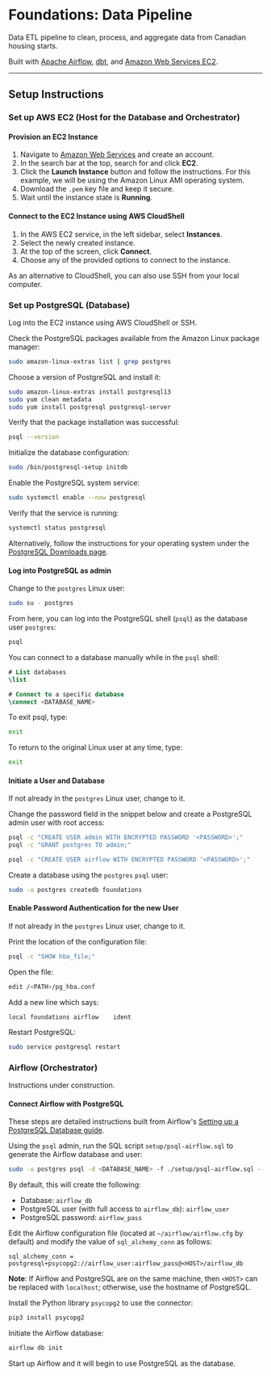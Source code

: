 # Foundations: Data Pipeline

Data ETL pipeline to clean, process, and aggregate data from Canadian housing starts.

Built with [Apache Airflow](https://airflow.apache.org/), [dbt](https://www.getdbt.com/), and [Amazon Web Services EC2](https://aws.amazon.com/ec2/).

___

## Setup Instructions

### Set up AWS EC2 (Host for the Database and Orchestrator)

#### Provision an EC2 Instance

1. Navigate to [Amazon Web Services](https://aws.amazon.com/) and create an account.
1. In the search bar at the top, search for and click **EC2**.
1. Click the **Launch Instance** button and follow the instructions. For this example, we will be using the Amazon Linux AMI operating system.
1. Download the `.pem` key file and keep it secure.
1. Wait until the instance state is **Running**.

#### Connect to the EC2 Instance using AWS CloudShell

1. In the AWS EC2 service, in the left sidebar, select **Instances**.
1. Select the newly created instance.
1. At the top of the screen, click **Connect**.
1. Choose any of the provided options to connect to the instance.

As an alternative to CloudShell, you can also use SSH from your local computer.

### Set up PostgreSQL (Database)

Log into the EC2 instance using AWS CloudShell or SSH.

Check the PostgreSQL packages available from the Amazon Linux package manager:
```bash
sudo amazon-linux-extras list | grep postgres
```

Choose a version of PostgreSQL and install it:
```bash
sudo amazon-linux-extras install postgresql13
sudo yum clean metadata
sudo yum install postgresql postgresql-server
```

Verify that the package installation was successful:
```bash
psql --version
```

Initialize the database configuration:
```bash
sudo /bin/postgresql-setup initdb
```

Enable the PostgreSQL system service:
```bash
sudo systemctl enable --now postgresql
```

Verify that the service is running:
```bash
systemctl status postgresql
```

Alternatively, follow the instructions for your operating system under the [PostgreSQL Downloads page](https://www.postgresql.org/download/).


#### Log into PostgreSQL as admin

Change to the `postgres` Linux user:
```bash
sudo su - postgres
```

From here, you can log into the PostgreSQL shell (`psql`) as the database user `postgres`:
```bash
psql
```

You can connect to a database manually while in the `psql` shell:
```sql
# List databases
\list

# Connect to a specific database
\connect <DATABASE_NAME>
```


To exit psql, type:
```bash
exit
```

To return to the original Linux user at any time, type:
```bash
exit
```

#### Initiate a User and Database

If not already in the `postgres` Linux user, change to it.

Change the password field in the snippet below and create a PostgreSQL admin user with root access:
```bash
psql -c "CREATE USER admin WITH ENCRYPTED PASSWORD '<PASSWORD>';"
psql -c "GRANT postgres TO admin;"

psql -c "CREATE USER airflow WITH ENCRYPTED PASSWORD '<PASSWORD>';"
```

Create a database using the `postgres` `psql` user:
```bash
sudo -u postgres createdb foundations
```


#### Enable Password Authentication for the new User

If not already in the `postgres` Linux user, change to it.

Print the location of the configuration file:
```bash
psql -c "SHOW hba_file;"
```

Open the file:
```bash
edit /<PATH>/pg_hba.conf
```

Add a new line which says:
```
local foundations airflow    ident
```

Restart PostgreSQL:
```bash
sudo service postgresql restart
```


### Airflow (Orchestrator)

Instructions under construction.


#### Connect Airflow with PostgreSQL

These steps are detailed instructions built from Airflow's [Setting up a PostgreSQL Database guide](https://airflow.apache.org/docs/apache-airflow/2.2.2/howto/set-up-database.html#setting-up-a-postgresql-database).


Using the `psql` admin, run the SQL script `setup/psql-airflow.sql` to generate the Airflow database and user:
```bash
sudo -u postgres psql -d <DATABASE_NAME> -f ./setup/psql-airflow.sql --echo-all
```

By default, this will create the following:
- Database: `airflow_db`
- PostgreSQL user (with full access to `airflow_db`): `airflow_user`
- PostgreSQL password: `airflow_pass`


Edit the Airflow configuration file (located at `~/airflow/airflow.cfg` by default) and modify the value of `sql_alchemy_conn` as follows:
```
sql_alchemy_conn = postgresql+psycopg2://airflow_user:airflow_pass@<HOST>/airflow_db
```

**Note**: If Airflow and PostgreSQL are on the same machine, then `<HOST>` can be replaced with `localhost`; otherwise, use the hostname of PostgreSQL.


Install the Python library `psycopg2` to use the connector:
```bash
pip3 install psycopg2
```


Initiate the Airflow database:
```bash
airflow db init
```

Start up Airflow and it will begin to use PostgreSQL as the database.

